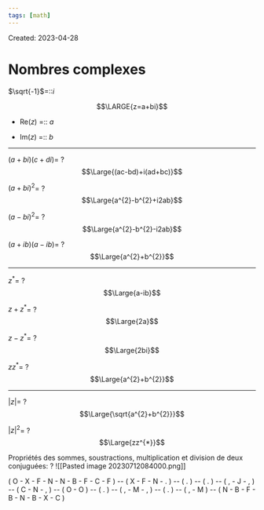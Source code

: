 ```yaml
---
tags: [math] 
---
```

Created: 2023-04-28

# Nombres complexes
$\sqrt{-1}$=::$i$
<!--SR:!2024-02-26,141,310-->

$$\LARGE{z=a+bi}$$
- Re($z$) =:: $a$
<!--SR:!2024-01-15,99,290-->
- Im($z$) =:: $b$
<!--SR:!2024-03-10,133,290-->

--- 
$(a+bi)(c+di)$=
?
$$\Large{(ac-bd)+i(ad+bc)}$$
<!--SR:!2023-11-22,24,270-->

$(a+bi)^{2}$=
?
$$\Large{a^{2}-b^{2}+i2ab}$$
<!--SR:!2023-10-31,16,230-->

$(a-bi)^{2}$=
?
$$\Large{a^{2}-b^{2}-i2ab}$$
<!--SR:!2024-01-02,90,290-->

$(a+ib)(a-ib)$=
?
$$\Large{a^{2}+b^{2}}$$
<!--SR:!2024-01-06,93,290-->

---

$z^{*}$=
?
$$\Large{a-ib}$$
<!--SR:!2024-06-11,226,310-->

$z+z^*$=
?
$$\Large{2a}$$
<!--SR:!2023-11-03,5,210-->

$z-z^{*}$=
?
$$\Large{2bi}$$
<!--SR:!2023-11-13,15,230-->

$zz^{*}$=
?
$$\Large{a^{2}+b^{2}}$$
<!--SR:!2024-02-07,115,290-->

---
$|z|$=
?
$$\Large{\sqrt{a^{2}+b^{2}}}$$
<!--SR:!2024-02-08,116,290-->

$|z|^{2}$=
?
$$\Large{zz^{*}}$$
<!--SR:!2023-11-05,7,230-->

Propriétés des sommes, soustractions, multiplication et division de deux conjuguées:
?
![[Pasted image 20230712084000.png]]
<!--SR:!2024-03-13,136,290-->



( O - X - F - N - N - B - F - C - F ) -- ( X - F - N - .  ) -- ( . ) -- ( . ) -- ( , - J - ,  ) -- ( C - N - , ) -- ( O - O ) -- ( . ) -- ( , - M - , ) -- ( . ) -- ( , - M ) -- ( N - B - F - B - N - B - X - C )